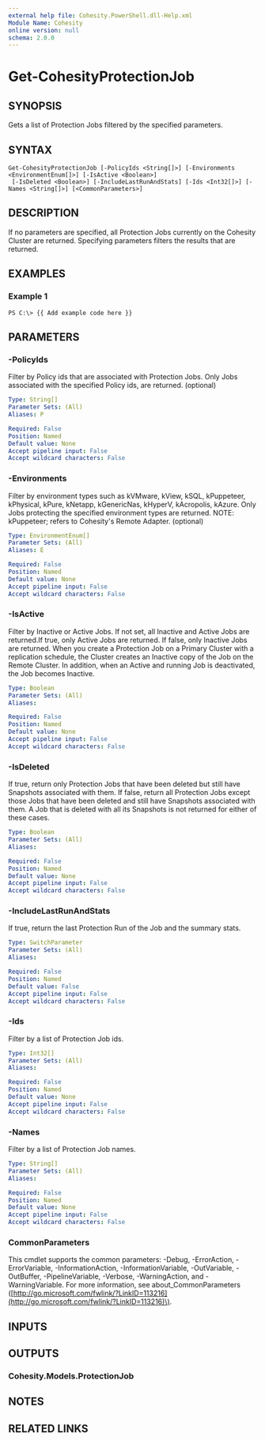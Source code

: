 ```yaml
---
external help file: Cohesity.PowerShell.dll-Help.xml
Module Name: Cohesity
online version: null
schema: 2.0.0
---
```


# Get-CohesityProtectionJob

## SYNOPSIS

Gets a list of Protection Jobs filtered by the specified parameters.

## SYNTAX

```text
Get-CohesityProtectionJob [-PolicyIds <String[]>] [-Environments <EnvironmentEnum[]>] [-IsActive <Boolean>]
 [-IsDeleted <Boolean>] [-IncludeLastRunAndStats] [-Ids <Int32[]>] [-Names <String[]>] [<CommonParameters>]
```

## DESCRIPTION

If no parameters are specified, all Protection Jobs currently on the Cohesity Cluster are returned. Specifying parameters filters the results that are returned.

## EXAMPLES

### Example 1

```text
PS C:\> {{ Add example code here }}
```

## PARAMETERS

### -PolicyIds

Filter by Policy ids that are associated with Protection Jobs. Only Jobs associated with the specified Policy ids, are returned. \(optional\)

```yaml
Type: String[]
Parameter Sets: (All)
Aliases: P

Required: False
Position: Named
Default value: None
Accept pipeline input: False
Accept wildcard characters: False
```

### -Environments

Filter by environment types such as kVMware, kView, kSQL, kPuppeteer, kPhysical, kPure, kNetapp, kGenericNas, kHyperV, kAcropolis, kAzure. Only Jobs protecting the specified environment types are returned. NOTE: kPuppeteer; refers to Cohesity's Remote Adapter. \(optional\)

```yaml
Type: EnvironmentEnum[]
Parameter Sets: (All)
Aliases: E

Required: False
Position: Named
Default value: None
Accept pipeline input: False
Accept wildcard characters: False
```

### -IsActive

Filter by Inactive or Active Jobs. If not set, all Inactive and Active Jobs are returned.If true, only Active Jobs are returned. If false, only Inactive Jobs are returned. When you create a Protection Job on a Primary Cluster with a replication schedule, the Cluster creates an Inactive copy of the Job on the Remote Cluster. In addition, when an Active and running Job is deactivated, the Job becomes Inactive.

```yaml
Type: Boolean
Parameter Sets: (All)
Aliases:

Required: False
Position: Named
Default value: None
Accept pipeline input: False
Accept wildcard characters: False
```

### -IsDeleted

If true, return only Protection Jobs that have been deleted but still have Snapshots associated with them. If false, return all Protection Jobs except those Jobs that have been deleted and still have Snapshots associated with them. A Job that is deleted with all its Snapshots is not returned for either of these cases.

```yaml
Type: Boolean
Parameter Sets: (All)
Aliases:

Required: False
Position: Named
Default value: None
Accept pipeline input: False
Accept wildcard characters: False
```

### -IncludeLastRunAndStats

If true, return the last Protection Run of the Job and the summary stats.

```yaml
Type: SwitchParameter
Parameter Sets: (All)
Aliases:

Required: False
Position: Named
Default value: False
Accept pipeline input: False
Accept wildcard characters: False
```

### -Ids

Filter by a list of Protection Job ids.

```yaml
Type: Int32[]
Parameter Sets: (All)
Aliases:

Required: False
Position: Named
Default value: None
Accept pipeline input: False
Accept wildcard characters: False
```

### -Names

Filter by a list of Protection Job names.

```yaml
Type: String[]
Parameter Sets: (All)
Aliases:

Required: False
Position: Named
Default value: None
Accept pipeline input: False
Accept wildcard characters: False
```

### CommonParameters

This cmdlet supports the common parameters: -Debug, -ErrorAction, -ErrorVariable, -InformationAction, -InformationVariable, -OutVariable, -OutBuffer, -PipelineVariable, -Verbose, -WarningAction, and -WarningVariable. For more information, see about\_CommonParameters \([http://go.microsoft.com/fwlink/?LinkID=113216](http://go.microsoft.com/fwlink/?LinkID=113216)\).

## INPUTS

## OUTPUTS

### Cohesity.Models.ProtectionJob

## NOTES

## RELATED LINKS


